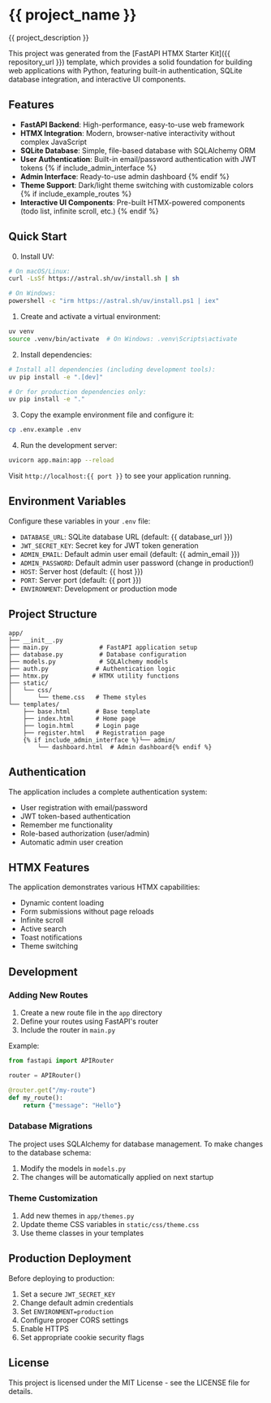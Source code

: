 # {{ project_name }}

{{ project_description }}

This project was generated from the [FastAPI HTMX Starter Kit]({{ repository_url }}) template, which provides a solid foundation for building web applications with Python, featuring built-in authentication, SQLite database integration, and interactive UI components.

## Features

- **FastAPI Backend**: High-performance, easy-to-use web framework
- **HTMX Integration**: Modern, browser-native interactivity without complex JavaScript
- **SQLite Database**: Simple, file-based database with SQLAlchemy ORM
- **User Authentication**: Built-in email/password authentication with JWT tokens
{% if include_admin_interface %}
- **Admin Interface**: Ready-to-use admin dashboard
{% endif %}
- **Theme Support**: Dark/light theme switching with customizable colors
{% if include_example_routes %}
- **Interactive UI Components**: Pre-built HTMX-powered components (todo list, infinite scroll, etc.)
{% endif %}

## Quick Start

0. Install UV:
```bash
# On macOS/Linux:
curl -LsSf https://astral.sh/uv/install.sh | sh

# On Windows:
powershell -c "irm https://astral.sh/uv/install.ps1 | iex"
```

1. Create and activate a virtual environment:
```bash
uv venv
source .venv/bin/activate  # On Windows: .venv\Scripts\activate
```

2. Install dependencies:
```bash
# Install all dependencies (including development tools):
uv pip install -e ".[dev]"

# Or for production dependencies only:
uv pip install -e "."
```

3. Copy the example environment file and configure it:
```bash
cp .env.example .env
```

4. Run the development server:
```bash
uvicorn app.main:app --reload
```

Visit `http://localhost:{{ port }}` to see your application running.

## Environment Variables

Configure these variables in your `.env` file:

- `DATABASE_URL`: SQLite database URL (default: {{ database_url }})
- `JWT_SECRET_KEY`: Secret key for JWT token generation
- `ADMIN_EMAIL`: Default admin user email (default: {{ admin_email }})
- `ADMIN_PASSWORD`: Default admin user password (change in production!)
- `HOST`: Server host (default: {{ host }})
- `PORT`: Server port (default: {{ port }})
- `ENVIRONMENT`: Development or production mode

## Project Structure

```
app/
├── __init__.py
├── main.py              # FastAPI application setup
├── database.py          # Database configuration
├── models.py            # SQLAlchemy models
├── auth.py             # Authentication logic
├── htmx.py            # HTMX utility functions
├── static/
│   └── css/
│       └── theme.css   # Theme styles
└── templates/
    ├── base.html       # Base template
    ├── index.html      # Home page
    ├── login.html      # Login page
    ├── register.html   # Registration page
    {% if include_admin_interface %}└── admin/
        └── dashboard.html  # Admin dashboard{% endif %}
```

## Authentication

The application includes a complete authentication system:

- User registration with email/password
- JWT token-based authentication
- Remember me functionality
- Role-based authorization (user/admin)
- Automatic admin user creation

## HTMX Features

The application demonstrates various HTMX capabilities:

- Dynamic content loading
- Form submissions without page reloads
- Infinite scroll
- Active search
- Toast notifications
- Theme switching

## Development

### Adding New Routes

1. Create a new route file in the `app` directory
2. Define your routes using FastAPI's router
3. Include the router in `main.py`

Example:
```python
from fastapi import APIRouter

router = APIRouter()

@router.get("/my-route")
def my_route():
    return {"message": "Hello"}
```

### Database Migrations

The project uses SQLAlchemy for database management. To make changes to the database schema:

1. Modify the models in `models.py`
2. The changes will be automatically applied on next startup

### Theme Customization

1. Add new themes in `app/themes.py`
2. Update theme CSS variables in `static/css/theme.css`
3. Use theme classes in your templates

## Production Deployment

Before deploying to production:

1. Set a secure `JWT_SECRET_KEY`
2. Change default admin credentials
3. Set `ENVIRONMENT=production`
4. Configure proper CORS settings
5. Enable HTTPS
6. Set appropriate cookie security flags

## License

This project is licensed under the MIT License - see the LICENSE file for details.
